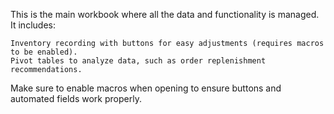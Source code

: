 This is the main workbook where all the data and functionality is managed. It includes:

    Inventory recording with buttons for easy adjustments (requires macros to be enabled).
    Pivot tables to analyze data, such as order replenishment recommendations.

Make sure to enable macros when opening to ensure buttons and automated fields work properly.
